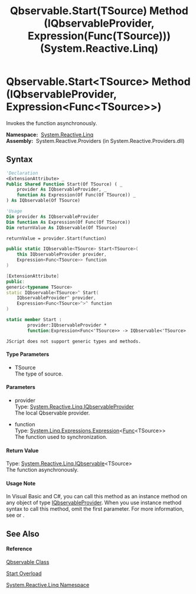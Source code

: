 ﻿---
title: Qbservable.Start(TSource) Method (IQbservableProvider, Expression(Func(TSource))) (System.Reactive.Linq)
TOCTitle: Start(TSource) Method (IQbservableProvider, Expression(Func(TSource)))
ms:assetid: M:System.Reactive.Linq.Qbservable.Start``1(System.Reactive.Linq.IQbservableProvider,System.Linq.Expressions.Expression{System.Func{``0}})
ms:mtpsurl: https://msdn.microsoft.com/en-us/library/Hh229064(v=VS.103)
ms:contentKeyID: 36068481
ms.date: 06/28/2011
mtps_version: v=VS.103
dev_langs:
- vb
- csharp
- c++
- fsharp
- jscript
---

# Qbservable.Start\<TSource\> Method (IQbservableProvider, Expression\<Func\<TSource\>\>)

Invokes the function asynchronously.

**Namespace:**  [System.Reactive.Linq](hh211929\(v=vs.103\).md)  
**Assembly:**  System.Reactive.Providers (in System.Reactive.Providers.dll)

## Syntax

``` vb
'Declaration
<ExtensionAttribute> _
Public Shared Function Start(Of TSource) ( _
    provider As IQbservableProvider, _
    function As Expression(Of Func(Of TSource)) _
) As IQbservable(Of TSource)
```

``` vb
'Usage
Dim provider As IQbservableProvider
Dim function As Expression(Of Func(Of TSource))
Dim returnValue As IQbservable(Of TSource)

returnValue = provider.Start(function)
```

``` csharp
public static IQbservable<TSource> Start<TSource>(
    this IQbservableProvider provider,
    Expression<Func<TSource>> function
)
```

``` c++
[ExtensionAttribute]
public:
generic<typename TSource>
static IQbservable<TSource>^ Start(
    IQbservableProvider^ provider, 
    Expression<Func<TSource>^>^ function
)
```

``` fsharp
static member Start : 
        provider:IQbservableProvider * 
        function:Expression<Func<'TSource>> -> IQbservable<'TSource> 
```

``` jscript
JScript does not support generic types and methods.
```

#### Type Parameters

  - TSource  
    The type of source.

#### Parameters

  - provider  
    Type: [System.Reactive.Linq.IQbservableProvider](hh212104\(v=vs.103\).md)  
    The local Qbservable provider.  

<!-- end list -->

  - function  
    Type: [System.Linq.Expressions.Expression](https://msdn.microsoft.com/en-us/library/Bb335710)\<[Func](https://msdn.microsoft.com/en-us/library/Bb534960)\<TSource\>\>  
    The function used to synchronization.  

#### Return Value

Type: [System.Reactive.Linq.IQbservable](hh229328\(v=vs.103\).md)\<TSource\>  
The function asynchronously.  

#### Usage Note

In Visual Basic and C\#, you can call this method as an instance method on any object of type [IQbservableProvider](hh212104\(v=vs.103\).md). When you use instance method syntax to call this method, omit the first parameter. For more information, see [](https://msdn.microsoft.com/en-us/library/Bb384936) or [](https://msdn.microsoft.com/en-us/library/Bb383977).

## See Also

#### Reference

[Qbservable Class](hh211693\(v=vs.103\).md)

[Start Overload](hh229768\(v=vs.103\).md)

[System.Reactive.Linq Namespace](hh211929\(v=vs.103\).md)


